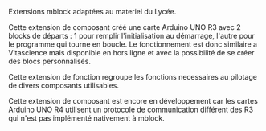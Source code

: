 Extensions mblock adaptées au materiel du Lycée.

Cette extension de composant créé une carte Arduino UNO R3 avec 2 blocks de départs : 1 pour remplir l'initialisation au démarrage, l'autre pour le programme qui tourne en boucle. Le fonctionnement est donc similaire a Vitascience mais disponible en hors ligne et avec la possibilité de se créer des blocs personnalisés.

Cette extension de fonction regroupe les fonctions necessaires au pilotage de divers composants utilisables.

Cette extension de composant est encore en développement car les cartes Arduino UNO R4 utilisent un protocole de communication différent des R3 qui n'est pas implémenté nativement à mblock.
